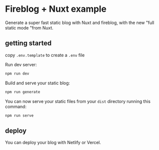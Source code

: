 # Fireblog + Nuxt example

Generate a super fast static blog with Nuxt and fireblog, with the new "full static mode "from Nuxt.

## getting started

copy `.env.template` to create a `.env` file

Run dev server:

```sh
npm run dev
```

Build and serve your static blog:

```sh
npm run generate
```

You can now serve your static files from your `dist` directory running this command:

```sh
npm run serve
```

## deploy

You can deploy your blog with Netlify or Vercel.
